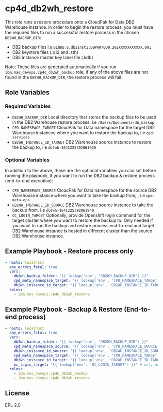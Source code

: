 cp4d_db2wh_restore
==========

This role runs a restore procedure onto a CloudPak for Data DB2 Warehouse instance.
In order to begin the restore process, you must have the required files to run a successful restore process in the chosen `DB2WH_BACKUP_DIR`:

- DB2 backup files i.e `BLUDB.0.db2inst1.DBPART000.202XXXXXXXXXXX.001`
- DB2 keystore files (.p12 and .sth)
- DB2 instance master key label file (.kdb)

Note: These files are generated automatically if you run `ibm.mas_devops.cp4d_db2wh_backup` role. If any of the above files are not found in the `DB2WH_BACKUP_DIR`, the restore process will fail.

Role Variables
--------------

### Required Variables

- `DB2WH_BACKUP_DIR` Local directory that stores the backup files to be used in the DB2 Warehouse restore process, i.e `/Users/Documents/db_backup`
- `CPD_NAMESPACE_TARGET` CloudPak for Data namespace for the target DB2 Warehouse instancec where you want to restore the backup to, i.e `cpd-services`
- `DB2WH_INSTANCE_ID_TARGET` DB2 Warehouse source instance to restore the backup to, i.e `db2wh-1641225392061935`

### Optional Variables

In addition to the above, these are the optional variables you can set before running the playbook, if you want to run the DB2 backup & restore process (end-to-end execution):

- `CPD_NAMESPACE_SOURCE` CloudPak for Data namespace for the source DB2 Warehouse instance where you want to take the backup from, , i.e `cpd-meta-ops`
- `DB2WH_INSTANCE_ID_SOURCE` DB2 Warehouse source instance to take the backup from, i.e `db2wh-1641225392061940`
- `OC_LOGIN_TARGET` Optionally, provide Openshift login command for the target cluster where you want to restore the backup to. Only needed if you want to run the backup and restore process end-to-end and target DB2 Warehouse instance is hosted in different cluster than the source DB2 Warehouse instance.

Example Playbook - Restore process only
----------------

```yaml
- hosts: localhost
  any_errors_fatal: true
  vars:
    db2wh_backup_folder: "{{ lookup('env', 'DB2WH_BACKUP_DIR') }}"
    cpd_meta_namespace_target: "{{ lookup('env', 'CPD_NAMESPACE_TARGET') }}"
    db2wh_instance_id_target: "{{ lookup('env', 'DB2WH_INSTANCE_ID_TARGET') }}"
  roles:
    - ibm.mas_devops.cp4d_db2wh_restore
```

Example Playbook - Backup & Restore (End-to-end process) 
----------------

```yaml
- hosts: localhost
  any_errors_fatal: true
  vars:
    db2wh_backup_folder: "{{ lookup('env', 'DB2WH_BACKUP_DIR') }}"
    cpd_meta_namespace_source: "{{ lookup('env', 'CPD_NAMESPACE_SOURCE') }}"
    db2wh_instance_id_source: "{{ lookup('env', 'DB2WH_INSTANCE_ID_SOURCE') }}"
    cpd_meta_namespace_target: "{{ lookup('env', 'CPD_NAMESPACE_TARGET') }}"
    db2wh_instance_id_target: "{{ lookup('env', 'DB2WH_INSTANCE_ID_TARGET') }}"
    oc_login_target: "{{ lookup('env', 'OC_LOGIN_TARGET') }}" # only needed if source and target db2wh instances are in different clusters
  roles:
    - ibm.mas_devops.cp4d_db2wh_backup
    - ibm.mas_devops.cp4d_db2wh_restore
```

License
-------

EPL-2.0
